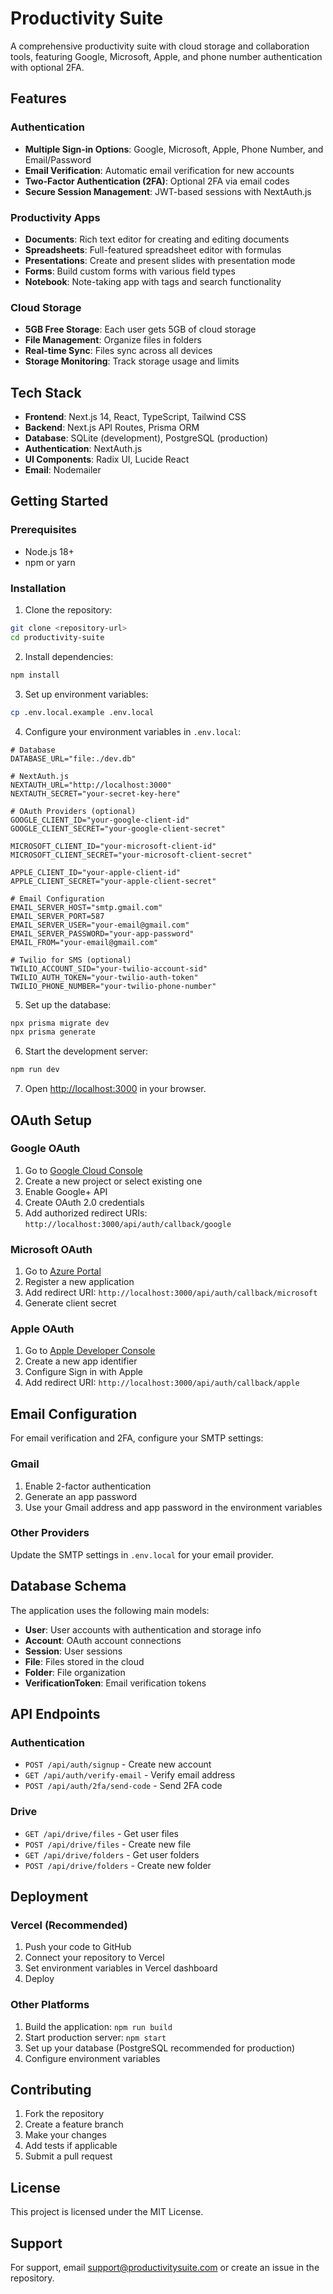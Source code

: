 # Productivity Suite

A comprehensive productivity suite with cloud storage and collaboration tools, featuring Google, Microsoft, Apple, and phone number authentication with optional 2FA.

## Features

### Authentication
- **Multiple Sign-in Options**: Google, Microsoft, Apple, Phone Number, and Email/Password
- **Email Verification**: Automatic email verification for new accounts
- **Two-Factor Authentication (2FA)**: Optional 2FA via email codes
- **Secure Session Management**: JWT-based sessions with NextAuth.js

### Productivity Apps
- **Documents**: Rich text editor for creating and editing documents
- **Spreadsheets**: Full-featured spreadsheet editor with formulas
- **Presentations**: Create and present slides with presentation mode
- **Forms**: Build custom forms with various field types
- **Notebook**: Note-taking app with tags and search functionality

### Cloud Storage
- **5GB Free Storage**: Each user gets 5GB of cloud storage
- **File Management**: Organize files in folders
- **Real-time Sync**: Files sync across all devices
- **Storage Monitoring**: Track storage usage and limits

## Tech Stack

- **Frontend**: Next.js 14, React, TypeScript, Tailwind CSS
- **Backend**: Next.js API Routes, Prisma ORM
- **Database**: SQLite (development), PostgreSQL (production)
- **Authentication**: NextAuth.js
- **UI Components**: Radix UI, Lucide React
- **Email**: Nodemailer

## Getting Started

### Prerequisites

- Node.js 18+ 
- npm or yarn

### Installation

1. Clone the repository:
```bash
git clone <repository-url>
cd productivity-suite
```

2. Install dependencies:
```bash
npm install
```

3. Set up environment variables:
```bash
cp .env.local.example .env.local
```

4. Configure your environment variables in `.env.local`:
```env
# Database
DATABASE_URL="file:./dev.db"

# NextAuth.js
NEXTAUTH_URL="http://localhost:3000"
NEXTAUTH_SECRET="your-secret-key-here"

# OAuth Providers (optional)
GOOGLE_CLIENT_ID="your-google-client-id"
GOOGLE_CLIENT_SECRET="your-google-client-secret"

MICROSOFT_CLIENT_ID="your-microsoft-client-id"
MICROSOFT_CLIENT_SECRET="your-microsoft-client-secret"

APPLE_CLIENT_ID="your-apple-client-id"
APPLE_CLIENT_SECRET="your-apple-client-secret"

# Email Configuration
EMAIL_SERVER_HOST="smtp.gmail.com"
EMAIL_SERVER_PORT=587
EMAIL_SERVER_USER="your-email@gmail.com"
EMAIL_SERVER_PASSWORD="your-app-password"
EMAIL_FROM="your-email@gmail.com"

# Twilio for SMS (optional)
TWILIO_ACCOUNT_SID="your-twilio-account-sid"
TWILIO_AUTH_TOKEN="your-twilio-auth-token"
TWILIO_PHONE_NUMBER="your-twilio-phone-number"
```

5. Set up the database:
```bash
npx prisma migrate dev
npx prisma generate
```

6. Start the development server:
```bash
npm run dev
```

7. Open [http://localhost:3000](http://localhost:3000) in your browser.

## OAuth Setup

### Google OAuth
1. Go to [Google Cloud Console](https://console.cloud.google.com/)
2. Create a new project or select existing one
3. Enable Google+ API
4. Create OAuth 2.0 credentials
5. Add authorized redirect URIs: `http://localhost:3000/api/auth/callback/google`

### Microsoft OAuth
1. Go to [Azure Portal](https://portal.azure.com/)
2. Register a new application
3. Add redirect URI: `http://localhost:3000/api/auth/callback/microsoft`
4. Generate client secret

### Apple OAuth
1. Go to [Apple Developer Console](https://developer.apple.com/)
2. Create a new app identifier
3. Configure Sign in with Apple
4. Add redirect URI: `http://localhost:3000/api/auth/callback/apple`

## Email Configuration

For email verification and 2FA, configure your SMTP settings:

### Gmail
1. Enable 2-factor authentication
2. Generate an app password
3. Use your Gmail address and app password in the environment variables

### Other Providers
Update the SMTP settings in `.env.local` for your email provider.

## Database Schema

The application uses the following main models:

- **User**: User accounts with authentication and storage info
- **Account**: OAuth account connections
- **Session**: User sessions
- **File**: Files stored in the cloud
- **Folder**: File organization
- **VerificationToken**: Email verification tokens

## API Endpoints

### Authentication
- `POST /api/auth/signup` - Create new account
- `GET /api/auth/verify-email` - Verify email address
- `POST /api/auth/2fa/send-code` - Send 2FA code

### Drive
- `GET /api/drive/files` - Get user files
- `POST /api/drive/files` - Create new file
- `GET /api/drive/folders` - Get user folders
- `POST /api/drive/folders` - Create new folder

## Deployment

### Vercel (Recommended)
1. Push your code to GitHub
2. Connect your repository to Vercel
3. Set environment variables in Vercel dashboard
4. Deploy

### Other Platforms
1. Build the application: `npm run build`
2. Start production server: `npm start`
3. Set up your database (PostgreSQL recommended for production)
4. Configure environment variables

## Contributing

1. Fork the repository
2. Create a feature branch
3. Make your changes
4. Add tests if applicable
5. Submit a pull request

## License

This project is licensed under the MIT License.

## Support

For support, email support@productivitysuite.com or create an issue in the repository.